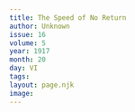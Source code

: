 ```yaml
---
title: The Speed of No Return
author: Unknown
issue: 16
volume: 5
year: 1917
month: 20
day: VI
tags:
layout: page.njk
image:
---
```



